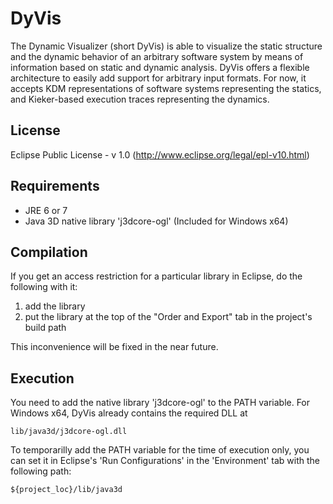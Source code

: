 DyVis
=====
The Dynamic Visualizer (short DyVis) is able to visualize the static structure and the dynamic behavior of an arbitrary software system by means of information based on static and dynamic analysis. DyVis offers a flexible architecture to easily add support for arbitrary input formats. For now, it accepts KDM representations of software systems representing the statics, and Kieker-based execution traces representing the dynamics.

License
---
Eclipse Public License - v 1.0 (http://www.eclipse.org/legal/epl-v10.html)

Requirements
---
- JRE 6 or 7
- Java 3D native library 'j3dcore-ogl' (Included for Windows x64)

Compilation
---
If you get an access restriction for a particular library in Eclipse, do the following with it:

1. add the library
2. put the library at the top of the "Order and Export" tab in the project's build path

This inconvenience will be fixed in the near future.

Execution
---
You need to add the native library 'j3dcore-ogl' to the PATH variable. For Windows x64, DyVis already contains the required DLL at
~~~
lib/java3d/j3dcore-ogl.dll
~~~

To temporarilly add the PATH variable for the time of execution only, you can set it in Eclipse's 'Run Configurations' in the 'Environment' tab with the following path:
~~~
${project_loc}/lib/java3d
~~~
